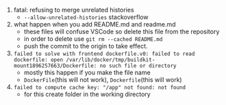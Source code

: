 1. fatal: refusing to merge unrelated histories
    * `--allow-unrelated-histories` stackoverflow
2. what happen when you add README.md and readme.md 
    * these files will confuse VSCode so delete this file from the repository
    * in order to delete use `git rm --cached README.md`
    * push the commit to the origin to take effect.
3. `failed to solve with frontend dockerfile.v0: failed to read dockerfile: open /var/lib/docker/tmp/buildkit-mount1896257663/Dockerfile: no such file or directory`
    * mostly this happen if you make the file name 
    * `DockerFile`(this will not work),  `Dockerfile`(this will work)
4. `failed to compute cache key: "/app" not found: not found`
    * for this create folder in the working directory